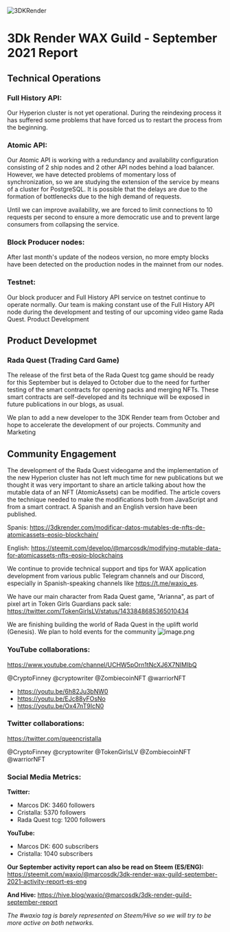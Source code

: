 ![3DKRender](https://3dkrender.com/wp-content/uploads/2021/05/3DK_LOGO_400x120.png)

# 3Dk Render WAX Guild - September 2021 Report

## Technical Operations

### Full History API:
Our Hyperion cluster is not yet operational. During the reindexing process it has suffered some problems that have forced us to restart the process from the beginning.

### Atomic API: 
Our Atomic API is working with a redundancy and availability configuration consisting of 2 ship nodes and 2 other API nodes behind a load balancer. However, we have detected problems of momentary loss of synchronization, so we are studying the extension of the service by means of a cluster for PostgreSQL. It is possible that the delays are due to the formation of bottlenecks due to the high demand of requests.

Until we can improve availability, we are forced to limit connections to 10 requests per second to ensure a more democratic use and to prevent large consumers from collapsing the service.

### Block Producer nodes: 
After last month's update of the nodeos version, no more empty blocks have been detected on the production nodes in the mainnet from our nodes.

### Testnet:
Our block producer and Full History API service on testnet continue to operate normally. Our team is making constant use of the Full History API node during the development and testing of our upcoming video game Rada Quest.
Product Development

## Product Developmet

### Rada Quest (Trading Card Game)
The release of the first beta of the Rada Quest tcg game should be ready for this September but is delayed to October due to the need for further testing of the smart contracts for opening packs and merging NFTs. These smart contracts are self-developed and its technique will be exposed in future publications in our blogs, as usual.

We plan to add a new developer to the 3DK Render team from October and hope to accelerate the development of our projects.
Community and Marketing

## Community Engagement
The development of the Rada Quest videogame and the implementation of the new Hyperion cluster has not left much time for new publications but we thought it was very important to share an article talking about how the mutable data of an NFT (AtomicAssets) can be modified. The article covers the technique needed to make the modifications both from JavaScript and from a smart contract. A Spanish and an English version have been published.

Spanis: https://3dkrender.com/modificar-datos-mutables-de-nfts-de-atomicassets-eosio-blockchain/

English: https://steemit.com/develop/@marcosdk/modifying-mutable-data-for-atomicassets-nfts-eosio-blockchains

We continue to provide technical support and tips for WAX application development from various public Telegram channels and our Discord, especially in Spanish-speaking channels like https://t.me/waxio_es.

We have our main character from Rada Quest game, "Arianna", as part of pixel art in Token Girls Guardians pack sale:
https://twitter.com/TokenGirlsLV/status/1433848685365010434

We are finishing building the world of Rada Quest in the uplift world (Genesis). We plan to hold events for the community 
![image.png](https://cdn.steemitimages.com/DQmZbukBFRFvGUXKLPgpUPG4KeXDeHfv8SuA6j4cdSezoVD/image.png)

### YouTube collaborations:
https://www.youtube.com/channel/UCHW5pOrn1tNcXJ6X7NIMIbQ

@CryptoFinney @cryptowriter @ZombiecoinNFT @warriorNFT

- https://youtu.be/6h82Ju3bNW0
- https://youtu.be/EJc88yFOsNo
- https://youtu.be/Ox47nT9IcN0

### Twitter collaborations:
https://twitter.com/queencristalla

@CryptoFinney @cryptowriter @TokenGirlsLV @ZombiecoinNFT @warriorNFT

### Social Media Metrics:
**Twitter:**
- Marcos DK: 3460 followers
- Cristalla: 5370 followers
- Rada Quest tcg: 1200 followers

**YouTube:**
- Marcos DK: 600 subscribers
- Cristalla: 1040 subscribers

**Our September activity report can also be read on Steem (ES/ENG):**
https://steemit.com/waxio/@marcosdk/3dk-render-wax-guild-september-2021-activity-report-es-eng

**And Hive:**
https://hive.blog/waxio/@marcosdk/3dk-render-guild-september-report

*The #waxio tag is barely represented on Steem/Hive so we will try to be more active on both networks.*
